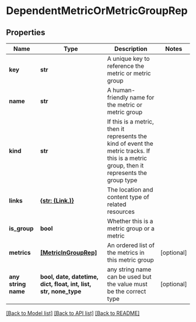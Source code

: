 # DependentMetricOrMetricGroupRep


## Properties
Name | Type | Description | Notes
------------ | ------------- | ------------- | -------------
**key** | **str** | A unique key to reference the metric or metric group | 
**name** | **str** | A human-friendly name for the metric or metric group | 
**kind** | **str** | If this is a metric, then it represents the kind of event the metric tracks. If this is a metric group, then it represents the group type | 
**links** | [**{str: (Link,)}**](Link.md) | The location and content type of related resources | 
**is_group** | **bool** | Whether this is a metric group or a metric | 
**metrics** | [**[MetricInGroupRep]**](MetricInGroupRep.md) | An ordered list of the metrics in this metric group | [optional] 
**any string name** | **bool, date, datetime, dict, float, int, list, str, none_type** | any string name can be used but the value must be the correct type | [optional]

[[Back to Model list]](../README.md#documentation-for-models) [[Back to API list]](../README.md#documentation-for-api-endpoints) [[Back to README]](../README.md)


